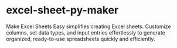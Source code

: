 # excel-sheet-py-maker
Make Excel Sheets Easy simplifies creating Excel sheets. Customize columns, set data types, and input entries effortlessly to generate organized, ready-to-use spreadsheets quickly and efficiently.
